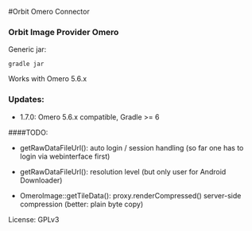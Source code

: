 #Orbit Omero Connector

### Orbit Image Provider Omero

Generic jar:

    gradle jar

Works with Omero 5.6.x

### Updates:
- 1.7.0: Omero 5.6.x compatible, Gradle >= 6

####TODO:
- getRawDataFileUrl(): auto login / session handling (so far one has to login via webinterface first)
- getRawDataFileUrl(): resolution level  (but only user for Android Downloader)

- OmeroImage::getTileData(): proxy.renderCompressed() server-side compression (better: plain byte copy)

License: GPLv3